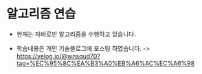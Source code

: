 # 알고리즘 연습

- 현재는 자바로만 알고리즘을 수행하고 있습니다.

- 학습내용은 개인 기술블로그에 포스팅 하였습니다. -> https://velog.io/@wnsqud70?tag=%EC%95%8C%EA%B3%A0%EB%A6%AC%EC%A6%98
